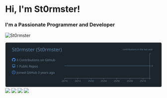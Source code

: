 <h1 align="left">Hi, I'm St0rmster!</h1>
<h3 align="left">I'm a Passionate Programmer and Developer </h3>

<p align="left" width="47%"> <img src="https://komarev.com/ghpvc/?username=St0rmster&label=Profile%20views&color=0e75b6&style=flat" alt="St0rmster" /> </p>

[![](https://raw.githubusercontent.com/St0rmster/St0rmster/master/profile-summary-card-output/city_lights/0-profile-details.svg)](https://github.com/vn7n24fzkq/github-profile-summary-cards)
[![](https://raw.githubusercontent.com/St0rmster/St0rmster/master/profile-summary-card-output/city_lights/1-repos-per-language.svg)](https://github.com/vn7n24fzkq/github-profile-summary-cards) [![](https://raw.githubusercontent.com/St0rmster/St0rmster/master/profile-summary-card-output/city_lights/2-most-commit-language.svg)](https://github.com/vn7n24fzkq/github-profile-summary-cards)
[![](https://raw.githubusercontent.com/St0rmster/St0rmster/master/profile-summary-card-output/city_lights/3-stats.svg)](https://github.com/vn7n24fzkq/github-profile-summary-cards) [![](https://raw.githubusercontent.com/St0rmster/St0rmster/master/profile-summary-card-output/city_lights/4-productive-time.svg)](https://github.com/vn7n24fzkq/github-profile-summary-cards)

